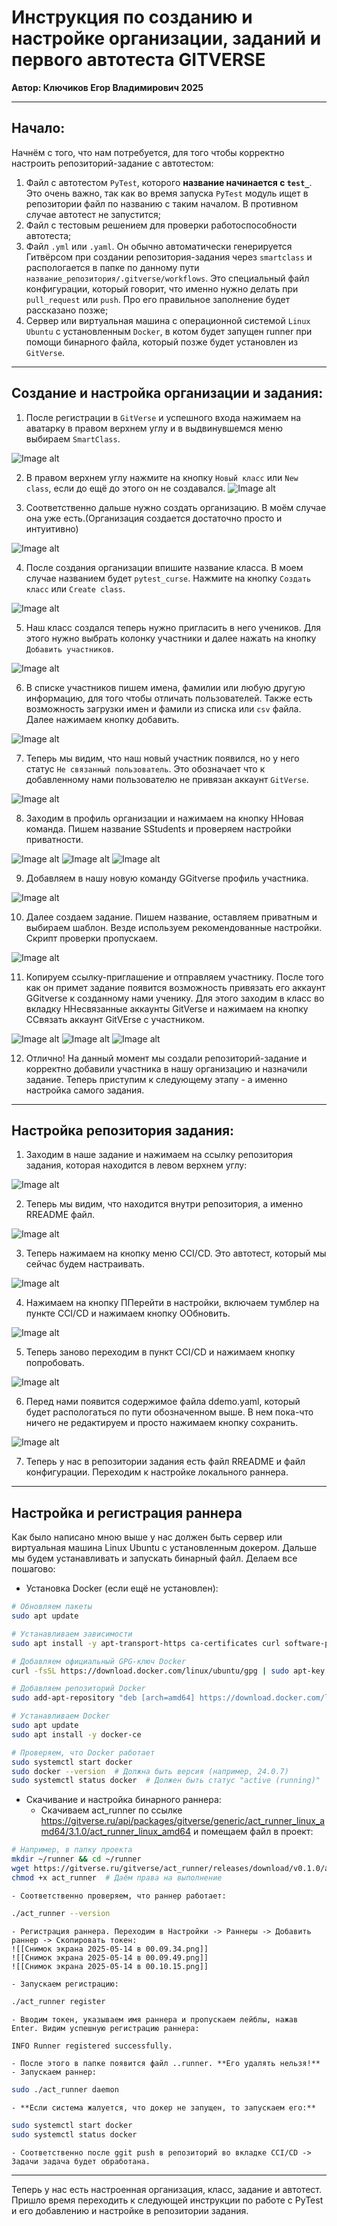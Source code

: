 # Инструкция по созданию и настройке организации, заданий и первого автотеста GITVERSE

**Автор: Ключиков Егор Владимирович 2025**

---

## Начало:

Начнём с того, что нам потребуется, для того чтобы корректно настроить репозиторий-задание с автотестом:

1) Файл с автотестом `PyTest`, которого **название начинается с `test_`**. Это очень важно, так как во время запуска `PyTest` модуль ищет в репозитории файл по названию с таким началом. В противном случае автотест не запустится;
2) Файл с тестовым решением для проверки работоспособности автотеста;
3) Файл `.yml` или `.yaml`. Он обычно автоматически генерируется Гитвёрсом при создании репозитория-задания через `smartclass` и распологается в папке по данному пути `название_репозитория/.gitverse/workflows`. Это специальный файл конфигурации, который говорит, что именно нужно делать при `pull_request` или `push`. Про его правильное заполнение будет рассказано позже;
4) Сервер или виртуальная машина с операционной системой `Linux Ubuntu` с установленным `Docker`, в котом будет запущен runner при помощи бинарного файла, который позже будет установлен из `GitVerse`. 

---

## Создание и настройка организации и задания:

1) После регистрации в `GitVerse` и успешного входа нажимаем на аватарку в правом верхнем углу и в выдвинувшемся меню выбираем `SmartClass`. 

![Image alt](https://github.com/KlyuchCode/PyTest_GitVerse_instruction/raw/main/images/1.png)

2) В правом верхнем углу нажмите на кнопку `Новый класс` или `New class`, если до ещё до этого он не создавался.
![Image alt](https://github.com/KlyuchCode/PyTest_GitVerse_instruction/raw/main/images/2.png)

3) Соответственно дальше нужно создать организацию. В моём случае она уже есть.(Организация создается достаточно просто и интуитивно)

![Image alt](https://github.com/KlyuchCode/PyTest_GitVerse_instruction/raw/main/images/3.png)

4) После создания организации впишите название класса. В моем случае названием будет `pytest_curse`. Нажмите на кнопку `Создать класс` или `Create class`.

![Image alt](https://github.com/KlyuchCode/PyTest_GitVerse_instruction/raw/main/images/4.png)

5) Наш класс создался теперь нужно пригласить в него учеников. Для этого нужно выбрать колонку участники и далее нажать на кнопку `Добавить участников`. 

![Image alt](https://github.com/KlyuchCode/PyTest_GitVerse_instruction/raw/main/images/5.png)

6) В списке участников пишем имена, фамилии или любую другую информацию, для того чтобы отличать пользователей. Также есть возможность загрузки имен и фамили из списка или `csv` файла. Далее нажимаем кнопку добавить.

![Image alt](https://github.com/KlyuchCode/PyTest_GitVerse_instruction/raw/main/images/6.png)

7) Теперь мы видим, что наш новый участник появился, но у него статус `Не связанный пользователь`. Это обозначает что к добавленному нами пользователю не привязан аккаунт `GitVerse`. 

![Image alt](https://github.com/KlyuchCode/PyTest_GitVerse_instruction/raw/main/images/7.png)

8) Заходим в профиль организации и нажимаем на кнопку ННовая команда. Пишем название SStudents и проверяем настройки приватности.

![Image alt](https://github.com/KlyuchCode/PyTest_GitVerse_instruction/raw/main/images/8.png)
![Image alt](https://github.com/KlyuchCode/PyTest_GitVerse_instruction/raw/main/images/9.png)
![Image alt](https://github.com/KlyuchCode/PyTest_GitVerse_instruction/raw/main/images/10.png)

9) Добавляем в нашу новую команду GGitverse профиль участника.

![Image alt](https://github.com/KlyuchCode/PyTest_GitVerse_instruction/raw/main/images/11.png)

10) Далее создаем задание. Пишем название, оставляем приватным и выбираем шаблон. Везде используем рекомендованные настройки. Скрипт проверки пропускаем.

![Image alt](https://github.com/KlyuchCode/PyTest_GitVerse_instruction/raw/main/images/12.png)

11) Копируем ссылку-приглашение и отправляем участнику. После того как он примет задание появится возможность привязать его аккаунт GGitverse к созданному нами ученику. Для этого заходим в класс во вкладку ННесвязанные аккаунты GitVerse и нажимаем на кнопку CCвязать аккаунт GitVErse с участником.

![Image alt](https://github.com/KlyuchCode/PyTest_GitVerse_instruction/raw/main/images/13.png)
![Image alt](https://github.com/KlyuchCode/PyTest_GitVerse_instruction/raw/main/images/14.png)
![Image alt](https://github.com/KlyuchCode/PyTest_GitVerse_instruction/raw/main/images/15.png)

12) Отлично! На данный момент мы создали репозиторий-задание и корректно добавили участника в нашу организацию и назначили задание. Теперь приступим к следующему этапу - а именно настройка самого задания.

---

## Настройка репозитория задания:

1) Заходим в наше задание и нажимаем на ссылку репозитория задания, которая находится в левом верхнем углу:

![Image alt](https://github.com/KlyuchCode/PyTest_GitVerse_instruction/raw/main/images/16.png)

2) Теперь мы видим, что находится внутри репозитория, а именно RREADME файл. 

![Image alt](https://github.com/KlyuchCode/PyTest_GitVerse_instruction/raw/main/images/17.png)

3) Теперь нажимаем на кнопку меню CCI/CD. Это автотест, который мы сейчас будем настраивать.

![Image alt](https://github.com/KlyuchCode/PyTest_GitVerse_instruction/raw/main/images/18.png)

4) Нажимаем на кнопку ППерейти в настройки, включаем тумблер на пункте CCI/CD и нажимаем кнопку ООбновить.

![Image alt](https://github.com/KlyuchCode/PyTest_GitVerse_instruction/raw/main/images/19.png)

5) Теперь заново переходим в пункт CCI/CD и нажимаем кнопку попробовать. 

![Image alt](https://github.com/KlyuchCode/PyTest_GitVerse_instruction/raw/main/images/20.png)

6) Перед нами появится содержимое файла ddemo.yaml, который будет распологаться по пути обозначенном выше. В нем пока-что ничего не редактируем и просто нажимаем кнопку сохранить.

![Image alt](https://github.com/KlyuchCode/PyTest_GitVerse_instruction/raw/main/images/21.png)

7) Теперь у нас в репозитории задания есть файл RREADME  и файл конфигурации. Переходим к настройке локального раннера.

---

## Настройка и регистрация раннера

Как было написано мною выше у нас должен быть сервер или виртуальная машина Linux Ubuntu c установленным докером. Дальше мы будем устанавливать и запускать бинарный файл. Делаем все пошагово:

- Установка Docker (если ещё не установлен):
```bash
# Обновляем пакеты
sudo apt update

# Устанавливаем зависимости
sudo apt install -y apt-transport-https ca-certificates curl software-properties-common

# Добавляем официальный GPG-ключ Docker
curl -fsSL https://download.docker.com/linux/ubuntu/gpg | sudo apt-key add -

# Добавляем репозиторий Docker
sudo add-apt-repository "deb [arch=amd64] https://download.docker.com/linux/ubuntu $(lsb_release -cs) stable"

# Устанавливаем Docker
sudo apt update
sudo apt install -y docker-ce

# Проверяем, что Docker работает
sudo systemctl start docker
sudo docker --version  # Должна быть версия (например, 24.0.7)
sudo systemctl status docker  # Должен быть статус "active (running)"
```

- Скачивание и настройка бинарного раннера:
	-  Скачиваем act_runner по ссылке https://gitverse.ru/api/packages/gitverse/generic/act_runner_linux_amd64/3.1.0/act_runner_linux_amd64 и помещаем файл в проект:

```bash
# Например, в папку проекта
mkdir ~/runner && cd ~/runner
wget https://gitverse.ru/gitverse/act_runner/releases/download/v0.1.0/act_runner_linux_amd64 -O act_runner
chmod +x act_runner  # Даём права на выполнение
```
	
	- Соответственно проверяем, что раннер работает:

```bash
./act_runner --version
```
	
	- Регистрация раннера. Переходим в Настройки -> Раннеры -> Добавить раннер -> Скопировать токен:
	![[Снимок экрана 2025-05-14 в 00.09.34.png]]
	![[Снимок экрана 2025-05-14 в 00.09.49.png]]
	![[Снимок экрана 2025-05-14 в 00.10.15.png]]
	
	- Запускаем регистрацию:
```bash
./act_runner register
```

	- Вводим токен, указываем имя раннера и пропускаем лейблы, нажав Enter. Видим успешную регистрацию раннера:
```bash
INFO Runner registered successfully.
```

	- После этого в папке появится файл ..runner. **Его удалять нельзя!**
	- Запускаем раннер:
```bash
sudo ./act_runner daemon
```
	- **Если система жалуется, что докер не запущен, то запускаем его:**
```bash
sudo systemctl start docker
sudo systemctl status docker
```

	- Соответственно после ggit push в репозиторий во вкладке CCI/CD -> Задачи задача будет обработана.

---

Теперь у нас есть настроенная организация, класс, задание и автотест. Пришло время переходить к следующей инструкции по работе с PyTest и его добавлению и настройке в репозитории задания.
